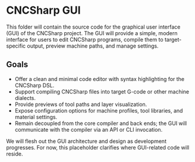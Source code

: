 # CNCSharp GUI

This folder will contain the source code for the graphical user interface (GUI) of the CNCSharp project. The GUI will provide a simple, modern interface for users to edit CNCSharp programs, compile them to target-specific output, preview machine paths, and manage settings.

## Goals

- Offer a clean and minimal code editor with syntax highlighting for the CNCSharp DSL.
- Support compiling CNCSharp files into target G-code or other machine dialects.
- Provide previews of tool paths and layer visualization.
- Expose configuration options for machine profiles, tool libraries, and material settings.
- Remain decoupled from the core compiler and back ends; the GUI will communicate with the compiler via an API or CLI invocation.

We will flesh out the GUI architecture and design as development progresses. For now, this placeholder clarifies where GUI-related code will reside.
